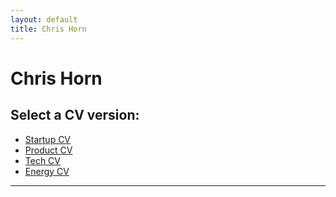 ```yaml
---
layout: default
title: Chris Horn
---
```


<h1 class="cv-name">Chris Horn</h1>

## Select a CV version:

- [Startup CV](cv-startup)
- [Product CV](cv-corp)
- [Tech CV](cv-tech-startup)
- [Energy CV](cv-energy)

---